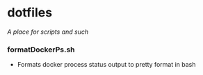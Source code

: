 # dotfiles
*A place for scripts and such*
### formatDockerPs.sh
* Formats docker process status output to pretty format in bash
